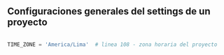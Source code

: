 ## Configuraciones generales del settings de un proyecto

```python

TIME_ZONE = 'America/Lima'  # linea 108 - zona horaria del proyecto


```